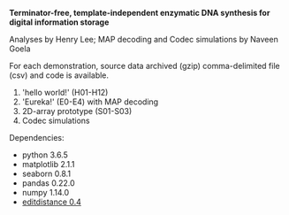 **Terminator-free, template-independent enzymatic DNA synthesis for digital information storage**


Analyses by Henry Lee; MAP decoding and Codec simulations by Naveen Goela

For each demonstration, source data archived (gzip) comma-delimited file (csv) and code is available. 
1. 'hello world!' (H01-H12)
2. 'Eureka!' (E0-E4) with MAP decoding
3. 2D-array prototype (S01-S03)
4. Codec simulations


Dependencies:
  * python 3.6.5
  * matplotlib 2.1.1
  * seaborn 0.8.1
  * pandas 0.22.0
  * numpy 1.14.0
  * [editdistance 0.4](https://github.com/aflc/editdistance)

